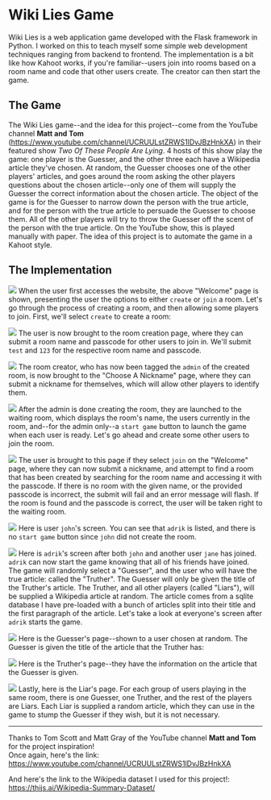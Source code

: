 # Wiki Lies Game
Wiki Lies is a web application game developed with the Flask framework in Python. I worked on this to teach myself some simple web development techniques ranging from backend to frontend. The implementation is a bit like how Kahoot works, if you're familiar--users join into rooms based on a room name and code that other users create. The creator can then start the game.
## The Game
The Wiki Lies game--and the idea for this project--come from the YouTube channel **Matt and Tom** (https://www.youtube.com/channel/UCRUULstZRWS1lDvJBzHnkXA) in their featured show *Two Of These People Are Lying*. 4 hosts of this show play the game: one player is the Guesser, and the other three each have a Wikipedia article they've chosen. At random, the Guesser chooses one of the other players' articles, and goes around the room asking the other players questions about the chosen article--only one of them will supply the Guesser the correct information about the chosen article. The object of the game is for the Guesser to narrow down the person with the true article, and for the person with the true article to persuade the Guesser to choose them. All of the other players will try to throw the Guesser off the scent of the person with the true article.
On the YouTube show, this is played manually with paper. The idea of this project is to automate the game in a Kahoot style.
## The Implementation
![](screenshots/Welcome.png)
When the user first accesses the website, the above "Welcome" page is shown, presenting the user the options to either `create` or `join` a room. Let's go through the process of creating a room, and then allowing some players to join. First, we'll select `create` to create a room:  
  
![](screenshots/CreateARoom.png)
The user is now brought to the room creation page, where they can submit a room name and passcode for other users to join in. We'll submit `test` and `123` for the respective room name and passcode.  
  
![](screenshots/ChooseANickname.png)
The room creator, who has now been tagged the `admin` of the created room, is now brought to the "Choose A Nickname" page, where they can submit a nickname for themselves, which will allow other players to identify them.  
  
![](screenshots/AdminIn.png)
After the admin is done creating the room, they are launched to the waiting room, which displays the room's name, the users currently in the room, and--for the admin only--a `start game` button to launch the game when each user is ready. Let's go ahead and create some other users to join the room.  
  
![](screenshots/FindARoomJohn.png)
The user is brought to this page if they select `join` on the "Welcome" page, where they can now submit a nickname, and attempt to find a room that has been created by searching for the room name and accessing it with the passcode. If there is no room with the given name, or the provided passcode is incorrect, the submit will fail and an error message will flash. If the room is found and the passcode is correct, the user will be taken right to the waiting room.  
  
![](screenshots/TwoUsersIn.png)
Here is user `john`'s screen. You can see that `adrik` is listed, and there is no `start game` button since `john` did not create the room.  
  
![](screenshots/AdminAllIn.png)
Here is `adrik`'s screen after both `john` and another user `jane` has joined. `adrik` can now start the game knowing that all of his friends have joined. The game will randomly select a "Guesser", and the user who will have the true article: called the "Truther". The Guesser will only be given the title of the Truther's article. The Truther, and all other players (called "Liars"), will be supplied a Wikipedia article at random. The article comes from a sqlite database I have pre-loaded with a bunch of articles split into their title and the first paragraph of the article. Let's take a look at everyone's screen after `adrik` starts the game. 
  
![](screenshots/GuesserPage.png)
Here is the Guesser's page--shown to a user chosen at random. The Guesser is given the title of the article that the Truther has:  
  
![](screenshots/TrutherPage.png)
Here is the Truther's page--they have the information on the article that the Guesser is given.  
  
![](screenshots/LiarPage.png)
Lastly, here is the Liar's page. For each group of users playing in the same room, there is one Guesser, one Truther, and the rest of the players are Liars. Each Liar is supplied a random article, which they can use in the game to stump the Guesser if they wish, but it is not necessary.

---
Thanks to Tom Scott and Matt Gray of the YouTube channel **Matt and Tom** for the project inspiration!  
Once again, here's the link: https://www.youtube.com/channel/UCRUULstZRWS1lDvJBzHnkXA  
  
And here's the link to the Wikipedia dataset I used for this project!: https://thijs.ai/Wikipedia-Summary-Dataset/

